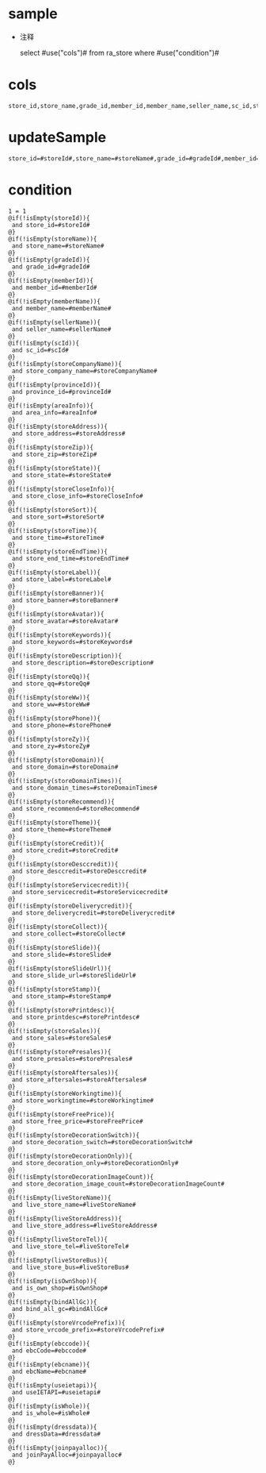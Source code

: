 sample
===
* 注释

	select #use("cols")# from ra_store  where  #use("condition")#

cols
===
	store_id,store_name,grade_id,member_id,member_name,seller_name,sc_id,store_company_name,province_id,area_info,store_address,store_zip,store_state,store_close_info,store_sort,store_time,store_end_time,store_label,store_banner,store_avatar,store_keywords,store_description,store_qq,store_ww,store_phone,store_zy,store_domain,store_domain_times,store_recommend,store_theme,store_credit,store_desccredit,store_servicecredit,store_deliverycredit,store_collect,store_slide,store_slide_url,store_stamp,store_printdesc,store_sales,store_presales,store_aftersales,store_workingtime,store_free_price,store_decoration_switch,store_decoration_only,store_decoration_image_count,live_store_name,live_store_address,live_store_tel,live_store_bus,is_own_shop,bind_all_gc,store_vrcode_prefix,ebcCode,ebcName,useIETAPI,is_whole,dressData,joinPayAlloc

updateSample
===
	
	store_id=#storeId#,store_name=#storeName#,grade_id=#gradeId#,member_id=#memberId#,member_name=#memberName#,seller_name=#sellerName#,sc_id=#scId#,store_company_name=#storeCompanyName#,province_id=#provinceId#,area_info=#areaInfo#,store_address=#storeAddress#,store_zip=#storeZip#,store_state=#storeState#,store_close_info=#storeCloseInfo#,store_sort=#storeSort#,store_time=#storeTime#,store_end_time=#storeEndTime#,store_label=#storeLabel#,store_banner=#storeBanner#,store_avatar=#storeAvatar#,store_keywords=#storeKeywords#,store_description=#storeDescription#,store_qq=#storeQq#,store_ww=#storeWw#,store_phone=#storePhone#,store_zy=#storeZy#,store_domain=#storeDomain#,store_domain_times=#storeDomainTimes#,store_recommend=#storeRecommend#,store_theme=#storeTheme#,store_credit=#storeCredit#,store_desccredit=#storeDesccredit#,store_servicecredit=#storeServicecredit#,store_deliverycredit=#storeDeliverycredit#,store_collect=#storeCollect#,store_slide=#storeSlide#,store_slide_url=#storeSlideUrl#,store_stamp=#storeStamp#,store_printdesc=#storePrintdesc#,store_sales=#storeSales#,store_presales=#storePresales#,store_aftersales=#storeAftersales#,store_workingtime=#storeWorkingtime#,store_free_price=#storeFreePrice#,store_decoration_switch=#storeDecorationSwitch#,store_decoration_only=#storeDecorationOnly#,store_decoration_image_count=#storeDecorationImageCount#,live_store_name=#liveStoreName#,live_store_address=#liveStoreAddress#,live_store_tel=#liveStoreTel#,live_store_bus=#liveStoreBus#,is_own_shop=#isOwnShop#,bind_all_gc=#bindAllGc#,store_vrcode_prefix=#storeVrcodePrefix#,ebcCode=#ebccode#,ebcName=#ebcname#,useIETAPI=#useietapi#,is_whole=#isWhole#,dressData=#dressdata#,joinPayAlloc=#joinpayalloc#

condition
===

	1 = 1  
	@if(!isEmpty(storeId)){
	 and store_id=#storeId#
	@}
	@if(!isEmpty(storeName)){
	 and store_name=#storeName#
	@}
	@if(!isEmpty(gradeId)){
	 and grade_id=#gradeId#
	@}
	@if(!isEmpty(memberId)){
	 and member_id=#memberId#
	@}
	@if(!isEmpty(memberName)){
	 and member_name=#memberName#
	@}
	@if(!isEmpty(sellerName)){
	 and seller_name=#sellerName#
	@}
	@if(!isEmpty(scId)){
	 and sc_id=#scId#
	@}
	@if(!isEmpty(storeCompanyName)){
	 and store_company_name=#storeCompanyName#
	@}
	@if(!isEmpty(provinceId)){
	 and province_id=#provinceId#
	@}
	@if(!isEmpty(areaInfo)){
	 and area_info=#areaInfo#
	@}
	@if(!isEmpty(storeAddress)){
	 and store_address=#storeAddress#
	@}
	@if(!isEmpty(storeZip)){
	 and store_zip=#storeZip#
	@}
	@if(!isEmpty(storeState)){
	 and store_state=#storeState#
	@}
	@if(!isEmpty(storeCloseInfo)){
	 and store_close_info=#storeCloseInfo#
	@}
	@if(!isEmpty(storeSort)){
	 and store_sort=#storeSort#
	@}
	@if(!isEmpty(storeTime)){
	 and store_time=#storeTime#
	@}
	@if(!isEmpty(storeEndTime)){
	 and store_end_time=#storeEndTime#
	@}
	@if(!isEmpty(storeLabel)){
	 and store_label=#storeLabel#
	@}
	@if(!isEmpty(storeBanner)){
	 and store_banner=#storeBanner#
	@}
	@if(!isEmpty(storeAvatar)){
	 and store_avatar=#storeAvatar#
	@}
	@if(!isEmpty(storeKeywords)){
	 and store_keywords=#storeKeywords#
	@}
	@if(!isEmpty(storeDescription)){
	 and store_description=#storeDescription#
	@}
	@if(!isEmpty(storeQq)){
	 and store_qq=#storeQq#
	@}
	@if(!isEmpty(storeWw)){
	 and store_ww=#storeWw#
	@}
	@if(!isEmpty(storePhone)){
	 and store_phone=#storePhone#
	@}
	@if(!isEmpty(storeZy)){
	 and store_zy=#storeZy#
	@}
	@if(!isEmpty(storeDomain)){
	 and store_domain=#storeDomain#
	@}
	@if(!isEmpty(storeDomainTimes)){
	 and store_domain_times=#storeDomainTimes#
	@}
	@if(!isEmpty(storeRecommend)){
	 and store_recommend=#storeRecommend#
	@}
	@if(!isEmpty(storeTheme)){
	 and store_theme=#storeTheme#
	@}
	@if(!isEmpty(storeCredit)){
	 and store_credit=#storeCredit#
	@}
	@if(!isEmpty(storeDesccredit)){
	 and store_desccredit=#storeDesccredit#
	@}
	@if(!isEmpty(storeServicecredit)){
	 and store_servicecredit=#storeServicecredit#
	@}
	@if(!isEmpty(storeDeliverycredit)){
	 and store_deliverycredit=#storeDeliverycredit#
	@}
	@if(!isEmpty(storeCollect)){
	 and store_collect=#storeCollect#
	@}
	@if(!isEmpty(storeSlide)){
	 and store_slide=#storeSlide#
	@}
	@if(!isEmpty(storeSlideUrl)){
	 and store_slide_url=#storeSlideUrl#
	@}
	@if(!isEmpty(storeStamp)){
	 and store_stamp=#storeStamp#
	@}
	@if(!isEmpty(storePrintdesc)){
	 and store_printdesc=#storePrintdesc#
	@}
	@if(!isEmpty(storeSales)){
	 and store_sales=#storeSales#
	@}
	@if(!isEmpty(storePresales)){
	 and store_presales=#storePresales#
	@}
	@if(!isEmpty(storeAftersales)){
	 and store_aftersales=#storeAftersales#
	@}
	@if(!isEmpty(storeWorkingtime)){
	 and store_workingtime=#storeWorkingtime#
	@}
	@if(!isEmpty(storeFreePrice)){
	 and store_free_price=#storeFreePrice#
	@}
	@if(!isEmpty(storeDecorationSwitch)){
	 and store_decoration_switch=#storeDecorationSwitch#
	@}
	@if(!isEmpty(storeDecorationOnly)){
	 and store_decoration_only=#storeDecorationOnly#
	@}
	@if(!isEmpty(storeDecorationImageCount)){
	 and store_decoration_image_count=#storeDecorationImageCount#
	@}
	@if(!isEmpty(liveStoreName)){
	 and live_store_name=#liveStoreName#
	@}
	@if(!isEmpty(liveStoreAddress)){
	 and live_store_address=#liveStoreAddress#
	@}
	@if(!isEmpty(liveStoreTel)){
	 and live_store_tel=#liveStoreTel#
	@}
	@if(!isEmpty(liveStoreBus)){
	 and live_store_bus=#liveStoreBus#
	@}
	@if(!isEmpty(isOwnShop)){
	 and is_own_shop=#isOwnShop#
	@}
	@if(!isEmpty(bindAllGc)){
	 and bind_all_gc=#bindAllGc#
	@}
	@if(!isEmpty(storeVrcodePrefix)){
	 and store_vrcode_prefix=#storeVrcodePrefix#
	@}
	@if(!isEmpty(ebccode)){
	 and ebcCode=#ebccode#
	@}
	@if(!isEmpty(ebcname)){
	 and ebcName=#ebcname#
	@}
	@if(!isEmpty(useietapi)){
	 and useIETAPI=#useietapi#
	@}
	@if(!isEmpty(isWhole)){
	 and is_whole=#isWhole#
	@}
	@if(!isEmpty(dressdata)){
	 and dressData=#dressdata#
	@}
	@if(!isEmpty(joinpayalloc)){
	 and joinPayAlloc=#joinpayalloc#
	@}
	
	